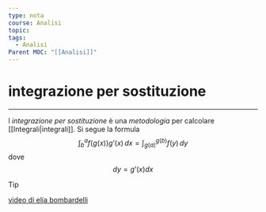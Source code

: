 ```yaml
---
type: nota
course: Analisi
topic: 
tags:
  - Analisi
Parent MOC: "[[Analisi]]"
---
```

# integrazione per sostituzione
---
l _integrazione per sostituzione_ è una _metodologia_ per calcolare [[Integrali|integrali]]. Si segue la formula 
$$\int ^{a}_{b}f(g(x))g’(x) \, dx=\int ^{g(b)}_{g(a)}f(y) \, dy  $$dove $$dy=g’(x)dx$$


>[!tip]
>[video di elia bombardelli](https://youtu.be/x1rXDKi0RF0?si=SEq800veolwM34AG)